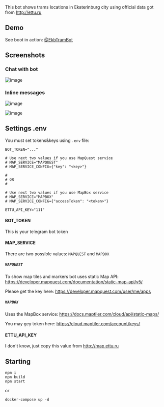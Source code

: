 This bot shows trams locations in Ekaterinburg city using official data got from http://ettu.ru

## Demo
See boot in action: [@EkbTramBot](https://t.me/EkbTramBot)

## Screenshots

### Chat with bot
![image](https://user-images.githubusercontent.com/25384290/152334853-94aea7c4-6888-40c8-b743-d4a9790bd5c9.png)

### Inline messages
![image](https://user-images.githubusercontent.com/25384290/152558061-b5e4c21c-f4dc-421a-b0ae-86563c27c45c.png)

![image](https://user-images.githubusercontent.com/25384290/152558111-da9b8d40-49fa-40b4-8acb-365af5f60180.png)

## Settings .env
You must set tokens&keys using `.env` file:
```
BOT_TOKEN="..."

# Use next two values if you use MapQuest service
# MAP_SERVICE="MAPQUEST"
# MAP_SERVICE_CONFIG={"key": "<key>"}

#
# OR
#

# Use next two values if you use MapBox service
# MAP_SERVICE="MAPBOX"
# MAP_SERVICE_CONFIG={"accessToken": "<token>"}

ETTU_API_KEY="111"
```

#### BOT_TOKEN
This is your telegram bot token

#### MAP_SERVICE
There are two possible values: `MAPQUEST` and `MAPBOX`

##### `MAPQUEST`
To show map tiles and markers bot uses static Map API: https://developer.mapquest.com/documentation/static-map-api/v5/

Please get the key here: https://developer.mapquest.com/user/me/apps

##### `MAPBOX`
Uses the MapBox service: https://docs.maptiler.com/cloud/api/static-maps/

You may gey token here: https://cloud.maptiler.com/account/keys/

#### ETTU_API_KEY
I don't know, just copy this value from http://map.ettu.ru

## Starting
```
npm i
npm build
npm start
```

or

```
docker-compose up -d
```
